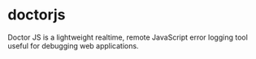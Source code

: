 doctorjs
========

Doctor JS is a lightweight realtime, remote JavaScript error logging tool useful for debugging web applications.